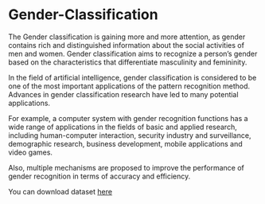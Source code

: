 # Gender-Classification


The Gender classification is gaining more and more attention, as gender contains rich and distinguished information about the social activities of men and women. Gender classification aims to recognize a person’s gender based on the characteristics that differentiate masculinity and femininity.

In the field of artificial intelligence, gender classification is considered to be one of the most important applications of the pattern recognition method. Advances in gender classification research have led to many potential applications.

For example, a computer system with gender recognition functions has a wide range of applications in the fields of basic and applied research, including human-computer interaction, security industry and surveillance, demographic research, business development, mobile applications and video games.

Also, multiple mechanisms are proposed to improve the performance of gender recognition in terms of accuracy and efficiency.


You can download dataset <a href="https://www.kaggle.com/ashishjangra27/gender-recognition-200k-images-celeba/download">here</a>
